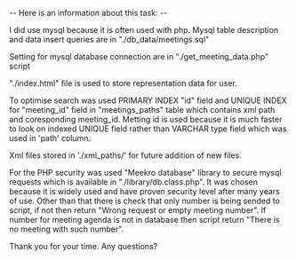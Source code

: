 -- Here is an information about this task: --

I did use mysql because it is often used with php.
Mysql table description and data insert queries are in "./db_data/meetings.sql"

Setting for mysql database connection are in "./get_meeting_data.php" script

"./index.html" file is used to store representation data for user.

To optimise search was used PRIMARY INDEX "id" field and UNIQUE INDEX for "meeting_id" field in "meetings_paths" table which contains xml path and coresponding meeting_id. Metting id is used because it is much faster to look on indexed UNIQUE field rather than VARCHAR type field which was used in 'path' column.

Xml files stored in './xml_paths/' for future addition of new files.

For the PHP security was used "Meekro database" library to secure mysql requests which is available in "./library/db.class.php". It was chosen because it is widely used and have proven security level after many years of use. Other than that there is check that only number is being sended to script, if not then return "Wrong request or empty meeting number". 
If number for meeting agenda is not in database then script return "There is no meeting with such number".




Thank you for your time. Any questions?
